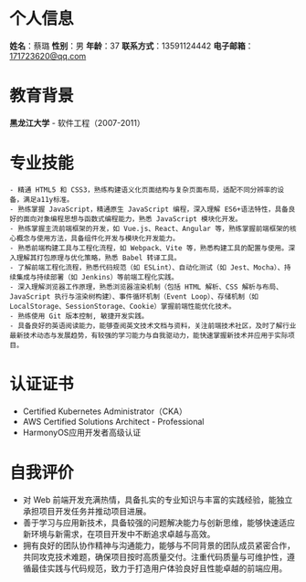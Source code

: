 # 个人信息
**姓名**：蔡璐
**性别**：男
**年龄**：37
**联系方式**：13591124442
**电子邮箱**：171723620@qq.com


# 教育背景
**黑龙江大学** - 软件工程（2007-2011）

# 专业技能
    - 精通 HTML5 和 CSS3，熟练构建语义化页面结构与复杂页面布局，适配不同分辨率的设备，满足a11y标准。
    - 熟练掌握 JavaScript，精通原生 JavaScript 编程，深入理解 ES6+语法特性，具备良好的面向对象编程思想与函数式编程能力，熟悉 JavaScript 模块化开发。
    - 熟练掌握主流前端框架的开发，如 Vue.js、React、Angular 等，熟练掌握前端框架的核心概念与使用方法，具备组件化开发与模块化开发能力。
    - 熟悉前端构建工具与工程化流程，如 Webpack、Vite 等，熟悉构建工具的配置与使用。深入理解其打包原理与优化策略，熟悉 Babel 转译工具。
    - 了解前端工程化流程，熟悉代码规范（如 ESLint）、自动化测试（如 Jest、Mocha）、持续集成与持续部署（如 Jenkins）等前端工程化实践。
    - 深入理解浏览器工作原理，熟悉浏览器渲染机制（包括 HTML 解析、CSS 解析与布局、JavaScript 执行与渲染树构建）、事件循环机制（Event Loop）、存储机制（如 LocalStorage、SessionStorage、Cookie）掌握前端性能优化技术。
    - 熟练使用 Git 版本控制, 敏捷开发实践。
    - 具备良好的英语阅读能力，能够查阅英文技术文档与资料，关注前端技术社区，及时了解行业最新技术动态与发展趋势，有较强的学习能力与自我驱动力，能快速掌握新技术并应用于实际项目。

# 认证证书
- Certified Kubernetes Administrator（CKA）
- AWS Certified Solutions Architect - Professional
- HarmonyOS应用开发者高级认证

# 自我评价
- 对 Web 前端开发充满热情，具备扎实的专业知识与丰富的实践经验，能独立承担项目开发任务并推动项目进展。
- 善于学习与应用新技术，具备较强的问题解决能力与创新思维，能够快速适应新环境与新需求，在项目开发中不断追求卓越与高效。
- 拥有良好的团队协作精神与沟通能力，能够与不同背景的团队成员紧密合作，共同攻克技术难题，确保项目按时高质量交付。注重代码质量与可维护性，遵循最佳实践与代码规范，致力于打造用户体验良好且性能卓越的前端应用。 